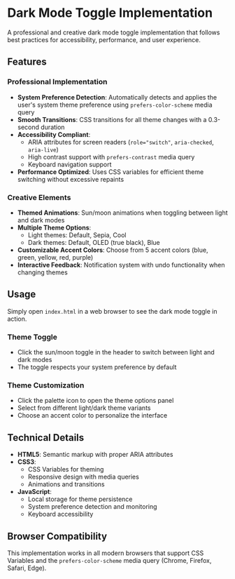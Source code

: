 # Dark Mode Toggle Implementation

A professional and creative dark mode toggle implementation that follows best practices for accessibility, performance, and user experience.

## Features

### Professional Implementation
- **System Preference Detection**: Automatically detects and applies the user's system theme preference using `prefers-color-scheme` media query
- **Smooth Transitions**: CSS transitions for all theme changes with a 0.3-second duration
- **Accessibility Compliant**: 
  - ARIA attributes for screen readers (`role="switch"`, `aria-checked`, `aria-live`)
  - High contrast support with `prefers-contrast` media query
  - Keyboard navigation support
- **Performance Optimized**: Uses CSS variables for efficient theme switching without excessive repaints

### Creative Elements
- **Themed Animations**: Sun/moon animations when toggling between light and dark modes
- **Multiple Theme Options**: 
  - Light themes: Default, Sepia, Cool
  - Dark themes: Default, OLED (true black), Blue
- **Customizable Accent Colors**: Choose from 5 accent colors (blue, green, yellow, red, purple)
- **Interactive Feedback**: Notification system with undo functionality when changing themes

## Usage

Simply open `index.html` in a web browser to see the dark mode toggle in action.

### Theme Toggle
- Click the sun/moon toggle in the header to switch between light and dark modes
- The toggle respects your system preference by default

### Theme Customization
- Click the palette icon to open the theme options panel
- Select from different light/dark theme variants
- Choose an accent color to personalize the interface

## Technical Details

- **HTML5**: Semantic markup with proper ARIA attributes
- **CSS3**: 
  - CSS Variables for theming
  - Responsive design with media queries
  - Animations and transitions
- **JavaScript**: 
  - Local storage for theme persistence
  - System preference detection and monitoring
  - Keyboard accessibility

## Browser Compatibility

This implementation works in all modern browsers that support CSS Variables and the `prefers-color-scheme` media query (Chrome, Firefox, Safari, Edge).
